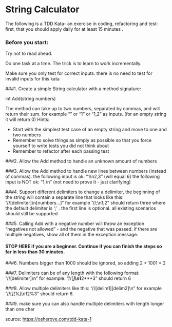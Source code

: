 # String Calculator
The following is a TDD Kata- an exercise in coding, refactoring and test-first, 
that you should apply daily for at least 15 minutes .

### Before you start: 
Try not to read ahead.

Do one task at a time. The trick is to learn to work incrementally.

Make sure you only test for correct inputs. there is no need to test for invalid inputs for this kata


###1. 
Create a simple String calculator with a method signature:

int Add(string numbers)

The method can take up to two numbers, separated by commas, and will return their sum. 
for example “” or “1” or “1,2” as inputs.
(for an empty string it will return 0) 
Hints:
 - Start with the simplest test case of an empty string and move to one and two numbers
 - Remember to solve things as simply as possible so that you force yourself to write tests you did not think about
 - Remember to refactor after each passing test

###2. 
Allow the Add method to handle an unknown amount of numbers

###3.
Allow the Add method to handle new lines between numbers (instead of commas).
the following input is ok: “1\n2,3” (will equal 6)
the following input is NOT ok: “1,\n” (not need to prove it - just clarifying)

###4.
Support different delimiters
to change a delimiter, the beginning of the string will contain a separate line that looks like this: 
“//[delimiter]\n[numbers…]” for example “//;\n1;2” should return three where the default delimiter is ‘;’ .
the first line is optional. all existing scenarios should still be supported

###5.
Calling Add with a negative number will throw an exception “negatives not allowed” - and the negative that was passed. 
if there are multiple negatives, show all of them in the exception message.

#### STOP HERE if you are a beginner. Continue if you can finish the steps so far in less than 30 minutes.
###6.
Numbers bigger than 1000 should be ignored, so adding 2 + 1001 = 2

###7.
Delimiters can be of any length with the following format: “//[delimiter]\n” 
for example: “//[***]\n1***2***3” should return 6

###8.
Allow multiple delimiters like this: “//[delim1][delim2]\n” 
for example “//[*][%]\n1*2%3” should return 6.

###9.
make sure you can also handle multiple delimiters with length longer than one char


source: https://osherove.com/tdd-kata-1